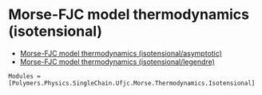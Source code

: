 # Morse-FJC model thermodynamics (isotensional)

  * [Morse-FJC model thermodynamics (isotensional/asymptotic)](../../../../../asymptotic)
  * [Morse-FJC model thermodynamics (isotensional/legendre)](../../../../../legendre)

```@autodocs
Modules = [Polymers.Physics.SingleChain.Ufjc.Morse.Thermodynamics.Isotensional]
```
